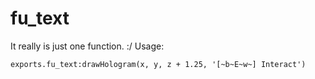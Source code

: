 # fu_text
It really is just one function. :/
Usage:
```
exports.fu_text:drawHologram(x, y, z + 1.25, '[~b~E~w~] Interact')
```
